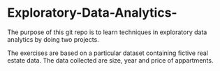 # Exploratory-Data-Analytics-

The purpose of this git repo is to learn techniques in exploratory data analytics by doing two projects.

The exercises are based on a particular dataset containing fictive real estate data. The data collected are size, year and price of appartments.
